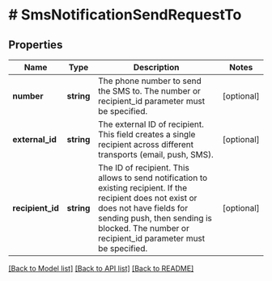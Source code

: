 # # SmsNotificationSendRequestTo

## Properties

Name | Type | Description | Notes
------------ | ------------- | ------------- | -------------
**number** | **string** | The phone number to send the SMS to. The number or recipient_id parameter must be specified. | [optional]
**external_id** | **string** | The external ID of recipient. This field creates a single recipient across different transports (email, push, SMS). | [optional]
**recipient_id** | **string** | The ID of recipient. This allows to send notification to existing recipient. If the recipient does not exist or does not have fields for sending push, then sending is blocked. The number or recipient_id parameter must be specified. | [optional]

[[Back to Model list]](../../README.md#models) [[Back to API list]](../../README.md#endpoints) [[Back to README]](../../README.md)
